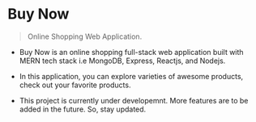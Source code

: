 # Buy Now 
> Online Shopping Web Application.
- Buy Now is an online shopping full-stack web application built with MERN tech stack i.e MongoDB, Express, Reactjs, and Nodejs. 

- In this application, you can explore varieties of awesome products, check out your favorite products. 

- This project is currently under developemnt. More features are to be added in the future. So, stay updated.

